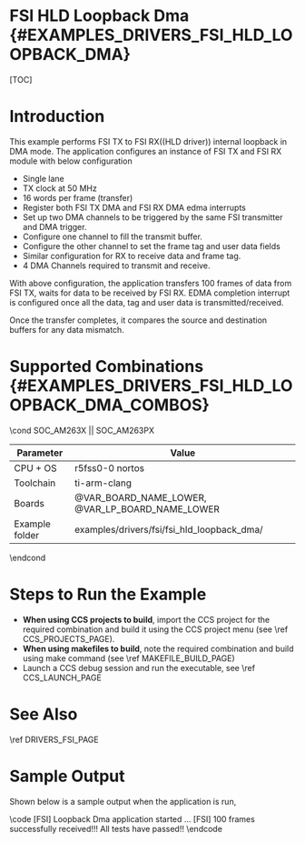 # FSI HLD Loopback Dma {#EXAMPLES_DRIVERS_FSI_HLD_LOOPBACK_DMA}

[TOC]

# Introduction

This example performs FSI TX to FSI RX((HLD driver)) internal loopback in DMA mode.
The application configures an instance of FSI TX and FSI RX module with below configuration

- Single lane
- TX clock at 50 MHz
- 16 words per frame (transfer)
- Register both FSI TX DMA and FSI RX DMA edma interrupts
- Set up two DMA channels to be triggered by the same FSI transmitter and DMA trigger.
- Configure one channel to fill the transmit buffer.
- Configure the other channel to set the frame tag and user data fields
- Similar configuration for RX to receive data and frame tag.
- 4 DMA Channels required to transmit and receive.

With above configuration, the application transfers 100 frames of data from FSI TX,
waits for data to be received by FSI RX. EDMA completion interrupt is configured
once all the data, tag and user data is transmitted/received.

Once the transfer completes, it compares the source and destination buffers for any data mismatch.

# Supported Combinations {#EXAMPLES_DRIVERS_FSI_HLD_LOOPBACK_DMA_COMBOS}

\cond SOC_AM263X || SOC_AM263PX

 Parameter      | Value
 ---------------|-----------
 CPU + OS       | r5fss0-0 nortos
 Toolchain      | ti-arm-clang
 Boards         | @VAR_BOARD_NAME_LOWER, @VAR_LP_BOARD_NAME_LOWER
 Example folder | examples/drivers/fsi/fsi_hld_loopback_dma/

\endcond

# Steps to Run the Example

- **When using CCS projects to build**, import the CCS project for the required combination
  and build it using the CCS project menu (see \ref CCS_PROJECTS_PAGE).
- **When using makefiles to build**, note the required combination and build using
  make command (see \ref MAKEFILE_BUILD_PAGE)
- Launch a CCS debug session and run the executable, see \ref CCS_LAUNCH_PAGE

# See Also

\ref DRIVERS_FSI_PAGE

# Sample Output

Shown below is a sample output when the application is run,

\code
[FSI] Loopback Dma application started ...
[FSI] 100 frames successfully received!!!
All tests have passed!!
\endcode
